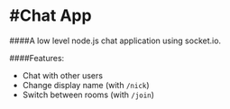 #Chat App
===

####A low level node.js chat application using socket.io.

####Features:
- Chat with other users
- Change display name (with `/nick`)
- Switch between rooms (with `/join`)
